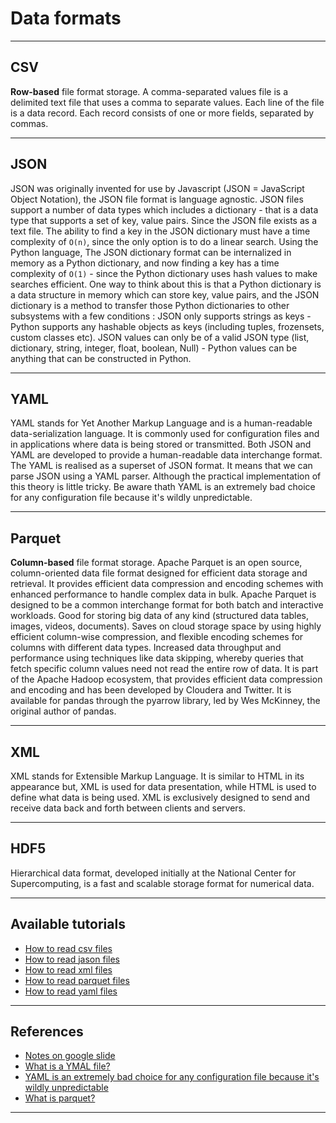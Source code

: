 # Data formats
***

## CSV
**Row-based** file format storage. A comma-separated values file is a delimited text file that uses a comma to separate values. Each line of the file is a data record. Each record consists of one or more fields, separated by commas. 
***

## JSON
JSON was originally invented for use by Javascript (JSON = JavaScript Object Notation), the JSON file format is language agnostic. JSON files support a number of data types which includes a dictionary - that is a data type that supports a set of key, value pairs. Since the JSON file exists as a text file. The ability to find a key in the JSON dictionary must have a time complexity of `O(n)`, since the only option is to do a linear search. Using the Python language, The JSON dictionary format can be internalized in memory as a Python dictionary, and now finding a key has a time complexity of `O(1)` - since the Python dictionary uses hash values to make searches efficient. One way to think about this is that a Python dictionary is a data structure in memory which can store key, value pairs, and the JSON dictionary is a method to transfer those Python dictionaries to other subsystems with a few conditions : JSON only supports strings as keys - Python supports any hashable objects as keys (including tuples, frozensets, custom classes etc). JSON values can only be of a valid JSON type (list, dictionary, string, integer, float, boolean, Null) - Python values can be anything that can be constructed in Python.
***

## YAML
YAML stands for Yet Another Markup Language and is a human-readable data-serialization language. It is commonly used for configuration files and in applications where data is being stored or transmitted. Both JSON and YAML are developed to provide a human-readable data interchange format. The YAML is realised as a superset of JSON format. It means that we can parse JSON using a YAML parser. Although the practical implementation of this theory is little tricky. Be aware thath YAML is an extremely bad choice for any configuration file because it's wildly unpredictable.
***

## Parquet
**Column-based** file format storage. Apache Parquet is an open source, column-oriented data file format designed for efficient data storage and retrieval. It provides efficient data compression and encoding schemes with enhanced performance to handle complex data in bulk. Apache Parquet is designed to be a common interchange format for both batch and interactive workloads. Good for storing big data of any kind (structured data tables, images, videos, documents). Saves on cloud storage space by using highly efficient column-wise compression, and flexible encoding schemes for columns with different data types. Increased data throughput and performance using techniques like data skipping, whereby queries that fetch specific column values need not read the entire row of data. It is part of the Apache Hadoop ecosystem, that provides efficient data compression and encoding and has been developed by Cloudera and Twitter. It is available for pandas through the pyarrow library, led by Wes McKinney, the original author of pandas.
***

## XML
XML stands for Extensible Markup Language. It is similar to HTML in its appearance but, XML is used for data presentation, while HTML is used to define what data is being used. XML is exclusively designed to send and receive data back and forth between clients and servers.
***

## HDF5
Hierarchical data format, developed initially at the National Center for Supercomputing, is a fast and scalable storage format for numerical data.
***

## Available tutorials
- [How to read csv files](https://github.com/kyaiooiayk/Data-Format-Notes/blob/main/tutorials/How%20to%20read%20csv%20files.ipynb)
- [How to read jason files](https://github.com/kyaiooiayk/Data-Format-Notes/blob/main/tutorials/How%20to%20read%20jason%20files.ipynb)
- [How to read xml files](https://github.com/kyaiooiayk/Data-Format-Notes/blob/main/tutorials/How%20to%20read%20xml%20files.ipynb)
- [How to read parquet files](https://github.com/kyaiooiayk/Data-Format-Notes/blob/main/tutorials/How%20to%20read%20parquet%20files.ipynb)
- [How to read yaml files](https://github.com/kyaiooiayk/Data-Format-Notes/blob/main/tutorials/How%20to%20read%20yaml%20files.ipynb)
***

## References
- [Notes on google slide](https://drive.google.com/drive/u/0/folders/1ozg7LuoK2Sn35W-CKMEy5RB3IICiX2Og)
- [What is a YMAL file?](https://docs.fileformat.com/programming/yaml/)
- [YAML is an extremely bad choice for any configuration file because it's wildly unpredictable](https://tomswirly.medium.com/yaml-is-an-extremely-bad-choice-for-any-configuration-file-because-its-wildly-unpredictable-d37969d20fef)
- [What is parquet?](https://www.databricks.com/glossary/what-is-parquet)
***
